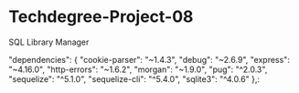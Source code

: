 # Techdegree-Project-08
SQL Library Manager

"dependencies": {
    "cookie-parser": "~1.4.3",
    "debug": "~2.6.9",
    "express": "~4.16.0",
    "http-errors": "~1.6.2",
    "morgan": "~1.9.0",
    "pug": "^2.0.3",
    "sequelize": "^5.1.0",
    "sequelize-cli": "^5.4.0",
    "sqlite3": "^4.0.6"
  },:
